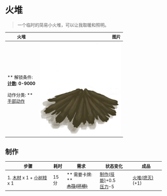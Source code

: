 # 火堆  
> 一个临时的简易小火堆，可以让我取暖和照明。  
  
  火堆  |   图片   
 ----  |  ----:   
 ** 解锁条件: **<br>[计数](Counter.md): 0-9000<br><br>** 动作分类: **<br>[手部动作](HandAction.md)  |  <img decoding="async" src="Sprite/FireExtinguished.png" href="a.md" style="max-width:300px;max-height:300px;">   
  
## 制作  
步骤  |  耗时  |  需求  |  状态变化  |  成品  
----  |  ----  |  ----  |  ----  |  ----  
1. [木材](Wood.md) x 1 + [小树枝](Sticks.md) x 1  |  15分  |  ** 需要卡牌: **<br>~~[木筏(环境)](Env_Raft.md)~~  |  [制作(技能)](Skill_Crafting.md)+0.5<br>[压力](Stress.md)-5  |  [火堆(熄灭)](FireExtinguished.md)(+1)  


<script>document.title="火堆 - 卡牌生存百科 Card Survival Wiki";</script>